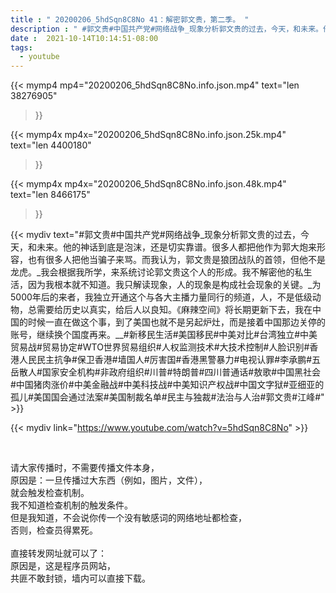 ```yaml
---
title : " 20200206_5hdSqn8C8No 41：解密郭文贵，第二季。 "
description : " #郭文贵#中国共产党#网络战争_现象分析郭文贵的过去，今天，和未来。他的神话到底是泡沫，还是切实靠谱。很多人都把他作为郭大炮来形容，也有很多人把他当骗子来骂。而我认为，郭文贵是狼团战队的首领，但他不是龙虎。_我会根据我所学，来系统讨论郭文贵这个人的形成。我不解密他的私生活，因为我根本就不知道。我只解读现象，人的现象是构成社会现象的关键。_为5000年后的来者，我独立开通这个与各大主播力量同行的频道，人，不是低级动物，总需要给历史以真实，给后人以良知。《麻辣空间》将长期更新下去，我在中国的时候一直在做这个事，到了美国也就不是另起炉灶，而是接着中国那边关停的账号，继续换个国度再来。__#新移民生活#美国移民#中美对比#台湾独立#中美贸易战#贸易协定#WTO世界贸易组织#人权监测技术#大技术控制#人脸识别#香港人民民主抗争#保卫香港#墙国人#厉害国#香港黑警暴力#电视认罪#李承鹏#五岳散人#国家安全机构#非政府组织#川普#特朗普#四川普通话#敖歌#中国黑社会#中国猪肉涨价#中美金融战#中美科技战#中美知识产权战#中国文字狱#亚细亚的孤儿#美国国会通过法案#美国制裁名单#民主与独裁#法治与人治#郭文贵#江峰# "
date :  2021-10-14T10:14:51-08:00
tags:
  - youtube
---
```


{{< mymp4 mp4="20200206_5hdSqn8C8No.info.json.mp4" 
text="len 38276905"
>}}

{{< mymp4x  mp4x="20200206_5hdSqn8C8No.info.json.25k.mp4"
text="len 4400180"
>}}

{{< mymp4x  mp4x="20200206_5hdSqn8C8No.info.json.48k.mp4"
text="len 8466175"
>}}


{{< mydiv text="#郭文贵#中国共产党#网络战争_现象分析郭文贵的过去，今天，和未来。他的神话到底是泡沫，还是切实靠谱。很多人都把他作为郭大炮来形容，也有很多人把他当骗子来骂。而我认为，郭文贵是狼团战队的首领，但他不是龙虎。_我会根据我所学，来系统讨论郭文贵这个人的形成。我不解密他的私生活，因为我根本就不知道。我只解读现象，人的现象是构成社会现象的关键。_为5000年后的来者，我独立开通这个与各大主播力量同行的频道，人，不是低级动物，总需要给历史以真实，给后人以良知。《麻辣空间》将长期更新下去，我在中国的时候一直在做这个事，到了美国也就不是另起炉灶，而是接着中国那边关停的账号，继续换个国度再来。__#新移民生活#美国移民#中美对比#台湾独立#中美贸易战#贸易协定#WTO世界贸易组织#人权监测技术#大技术控制#人脸识别#香港人民民主抗争#保卫香港#墙国人#厉害国#香港黑警暴力#电视认罪#李承鹏#五岳散人#国家安全机构#非政府组织#川普#特朗普#四川普通话#敖歌#中国黑社会#中国猪肉涨价#中美金融战#中美科技战#中美知识产权战#中国文字狱#亚细亚的孤儿#美国国会通过法案#美国制裁名单#民主与独裁#法治与人治#郭文贵#江峰#" >}}
<br>

{{< mydiv link="https://www.youtube.com/watch?v=5hdSqn8C8No" >}}


<br>

请大家传播时，不需要传播文件本身，<br>
原因是：一旦传播过大东西（例如，图片，文件），<br>
就会触发检查机制。<br>
我不知道检查机制的触发条件。<br>
但是我知道，不会说你传一个没有敏感词的网络地址都检查，<br>
否则，检查员得累死。<br><br>
直接转发网址就可以了：<br>
原因是，这是程序员网站，<br>
共匪不敢封锁，墙内可以直接下载。


